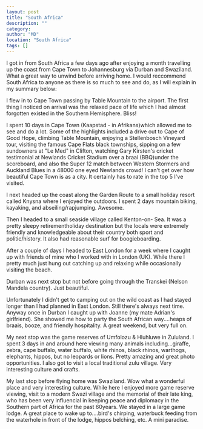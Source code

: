 ```yaml
---
layout: post
title: "South Africa"
description: ""
category:
author: "MD"
location: "South Africa"
tags: []
---
```



I got in from South Africa a few days ago after enjoying a 
month travelling up the coast from Cape Town to 
Johannesburg via Durban and Swaziland. What a great way to 
unwind before arriving home. I would reccommend South 
Africa to anyone as there is so much to see and do, as I 
will explain in my summary below:

I flew in to Cape Town passing by Table Mountain to
the airport. The first thing I noticed on arrival
was the relaxed pace of life which I had almost forgotten 
existed in the Southern Hemisphere. Bliss!

I spent 10 days in Cape Town (Kaapstad - in Afrikans)which 
allowed me to see and do a lot. Some of the highlights 
included a drive out to Cape of Good Hope, climbing Table 
Mountain, enjoying a Stellenbosch Vineyard tour, visiting 
the famous Cape Flats black townships, sipping on a few 
sundowners at "Le Med" in Clifton, watching Gary Kirsten's 
cricket testimonial at Newlands Cricket Stadium over a 
braai (BBQ)under the scoreboard, and also the Super 12 
match between Western Stormers and Auckland Blues in a 
48000 one eyed Newlands crowd! I can't get over how 
beautiful Cape Town is as a city. It certainly has to rate 
in the top 5 I've visited.

I next headed up the coast along the Garden Route to a
small holiday resort called Knysna where I enjoyed the 
outdoors. I spent 2 days mountain biking, kayaking, and 
abseiling/rapjumping. Awesome.

Then I headed to a small seaside village called Kenton-on-
Sea. It was a pretty sleepy retirementholiday destination 
but the locals were extremely friendly and knowledgeable 
about their country both sport and politic/history. It also 
had reasonable surf for boogieboarding.

After a couple of days I headed to East London for a week 
where I caught up with friends of mine who I worked with in 
London (UK). While there I pretty much just hung out 
catching up and relaxing while occasionally visiting the 
beach.

Durban was next stop but not before going through the 
Transkei (Nelson Mandela country). Just beautiful.

Unfortunately I didn't get to camping out on the wild coast 
as I had stayed longer than I had planned in East London. 
Still there's always next time. Anyway once in Durban I 
caught up with Joanne (my mate Adrian's girlfriend). She 
showed me how to party the South African way....heaps of 
braais, booze, and friendly hospitality. A great weekend, 
but very full on.

My next stop was the game reserves of Umfolozu & Hluhluwe 
in Zululand. I spent 3 days in and around here viewing many 
animals including...giraffe, zebra, cape buffalo, water 
buffalo, white rhinos, black rhinos, warthogs, elephants, 
hippos, but no leopards or lions. Pretty amazing and great 
photo opportunities. I also got to visit a local traditional
zulu village. Very interesting culture and crafts.

My last stop before flying home was Swaziland. Wow what a 
wonderful place and very interesting culture. While here I 
enjoyed more game reserve viewing, visit to a modern Swazi 
village and the memorial of their late king, who has been 
very influencial in keeping peace and diplomacy in the 
Southern part of Africa for the past 60years. We stayed in 
a large game lodge. A great place to wake up to....bird's 
chirping, waterbuck feeding from the waterhole in front of
the lodge, hippos belching, etc. A mini paradise.





